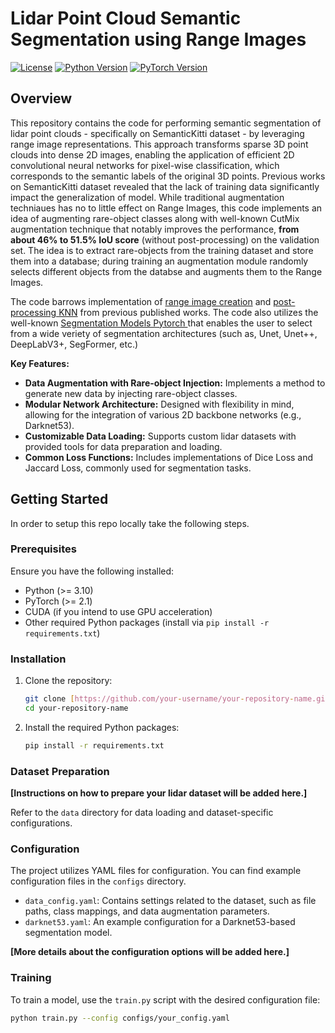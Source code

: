 
# Lidar Point Cloud Semantic Segmentation using Range Images

[![License](https://img.shields.io/badge/License-MIT-yellow.svg)](https://opensource.org/licenses/MIT)
[![Python Version](https://img.shields.io/badge/Python-%E2%89%A53.10-blue.svg)](https://www.python.org/downloads/)
[![PyTorch Version](https://img.shields.io/badge/PyTorch-%E2%89%A52.1-brightgreen.svg)](https://pytorch.org/)


## Overview

This repository contains the code for performing semantic segmentation of lidar point clouds - specifically on SemanticKitti dataset - by leveraging range image representations. This approach transforms sparse 3D point clouds into dense 2D images, enabling the application of efficient 2D convolutional neural networks for pixel-wise classification, which corresponds to the semantic labels of the original 3D points. Previous works on SemanticKitti dataset revealed that the lack of training data significantly impact the generalization of model. While traditional augmentation techniaues has no to little effect on Range Images, this code implements an idea of augmenting rare-object classes along with well-known CutMix augmentation technique that notably improves the performance, **from about 46% to 51.5% IoU score** (without post-processing) on the validation set. The idea is to extract rare-objects from the training dataset and store them into a database; during training an augmentation module randomly selects different objects from the databse and augments them to the Range Images.

The code barrows implementation of [range image creation](https://github.com/robot-learning-freiburg/EfficientLPS/) and [post-processing KNN](https://github.com/PRBonn/lidar-bonnetal) from previous published works. The code also utilizes the well-known [Segmentation Models Pytorch ](https://github.com/qubvel-org/segmentation_models.pytorch/releases) that enables the user to select from a wide veriety of segmentation architectures (such as, Unet, Unet++, DeepLabV3+, SegFormer, etc.) 

**Key Features:**

* **Data Augmentation with Rare-object Injection:** Implements a method to generate new data by injecting rare-object classes.
* **Modular Network Architecture:** Designed with flexibility in mind, allowing for the integration of various 2D backbone networks (e.g., Darknet53).
* **Customizable Data Loading:** Supports custom lidar datasets with provided tools for data preparation and loading.
* **Common Loss Functions:** Includes implementations of Dice Loss and Jaccard Loss, commonly used for segmentation tasks.

## Getting Started

In order to setup this repo locally take the following steps.

### Prerequisites

Ensure you have the following installed:

* Python (>= 3.10)
* PyTorch (>= 2.1)
* CUDA (if you intend to use GPU acceleration)
* Other required Python packages (install via `pip install -r requirements.txt`)

### Installation

1.  Clone the repository:
    ```bash
    git clone [https://github.com/your-username/your-repository-name.git](https://github.com/your-username/your-repository-name.git)
    cd your-repository-name
    ```

2.  Install the required Python packages:
    ```bash
    pip install -r requirements.txt
    ```

### Dataset Preparation

**[Instructions on how to prepare your lidar dataset will be added here.]**

Refer to the `data` directory for data loading and dataset-specific configurations.

### Configuration

The project utilizes YAML files for configuration. You can find example configuration files in the `configs` directory.

* `data_config.yaml`: Contains settings related to the dataset, such as file paths, class mappings, and data augmentation parameters.
* `darknet53.yaml`: An example configuration for a Darknet53-based segmentation model.

**[More details about the configuration options will be added here.]**

### Training

To train a model, use the `train.py` script with the desired configuration file:

```bash
python train.py --config configs/your_config.yaml
